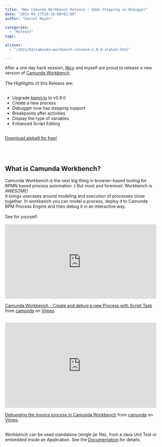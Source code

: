 ```yaml
---
title: "New Camunda Workbench Release - Adds Stepping in Debugger"
date: "2015-03-17T18:16:00+01:00"
author: "Daniel Meyer"

categories:
  - "Release"
tags: 

aliases:
  - "/2015/03/camunda-workbench-release-1.0.0-alpha9.html"

---
```


After a one day hack session, <a href="https://github.com/nikku">Nico</a> and myself are proud to release a new version of <a href="https://github.com/camunda/camunda-bpm-workbench">Camunda Workbench</a>.<br />
<br />
The Highlights of this Release are:<br />
<br />
<ul><li>Upgrade <a href="http://bpmn.io/">bpmn.io</a> to v0.9.0</li>
<li>Create a new process</li>
<li>Debugger now has stepping support</li>
<li>Breakpoints after activities</li>
<li>Display the type of variables</li>
<li>Enhanced Script Editing</li>
</ul><br />
<a href="https://github.com/camunda/camunda-bpm-workbench/releases/tag/1.0.0-alpha9">Download alpha9 for free!</a><br />
<br />
<a name='more'></a><br />
<br />
<h2>What is Camunda Workbench?</h2>Camunda Workbench is the next big thing in browser-based tooling for BPMN based process automation :) But most and foremost: Workbench is AWESOME!<br />
It brings usecases around modeling and execution of processes close together. In workbench you can model a process, deploy it to Camunda BPM Process Engine and then debug it in an interactive way.<br />
<br />
See for yourself:<br />
<br />
<iframe src="https://player.vimeo.com/video/122449242" width="500" height="245" frameborder="0" webkitallowfullscreen mozallowfullscreen allowfullscreen></iframe> <p><a href="https://vimeo.com/122449242">Camunda Workbench - Create and debug a new Process with Script Task</a> from <a href="https://vimeo.com/user22820658">camunda</a> on <a href="https://vimeo.com">Vimeo</a>.</p><br />
<iframe src="https://player.vimeo.com/video/122464623" width="500" height="281" frameborder="0" webkitallowfullscreen mozallowfullscreen allowfullscreen></iframe> <p><a href="https://vimeo.com/122464623">Debugging the invoice process in Camunda Workbench</a> from <a href="https://vimeo.com/user22820658">camunda</a> on <a href="https://vimeo.com">Vimeo</a>.</p><br />
Workbench can be used standalone (single jar file), from a Java Unit Test or embedded inside an Application. See the <a href="https://github.com/camunda/camunda-bpm-workbench/wiki">Documentation</a> for details. 